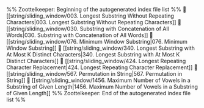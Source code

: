 %% Zoottelkeeper: Beginning of the autogenerated index file list  %%
📄 [[string/sliding_window/003. Longest Substring Without Repeating Characters|003. Longest Substring Without Repeating Characters]]
📄 [[string/sliding_window/030. Substring with Concatenation of All Words|030. Substring with Concatenation of All Words]]
📄 [[string/sliding_window/076. Minimum Window Substring|076. Minimum Window Substring]]
📄 [[string/sliding_window/340. Longest Substring with At Most K Distinct Characters|340. Longest Substring with At Most K Distinct Characters]]
📄 [[string/sliding_window/424. Longest Repeating Character Replacement|424. Longest Repeating Character Replacement]]
📄 [[string/sliding_window/567. Permutation in String|567. Permutation in String]]
📄 [[string/sliding_window/1456. Maximum Number of Vowels in a Substring of Given Length|1456. Maximum Number of Vowels in a Substring of Given Length]]
%% Zoottelkeeper: End of the autogenerated index file list  %%
